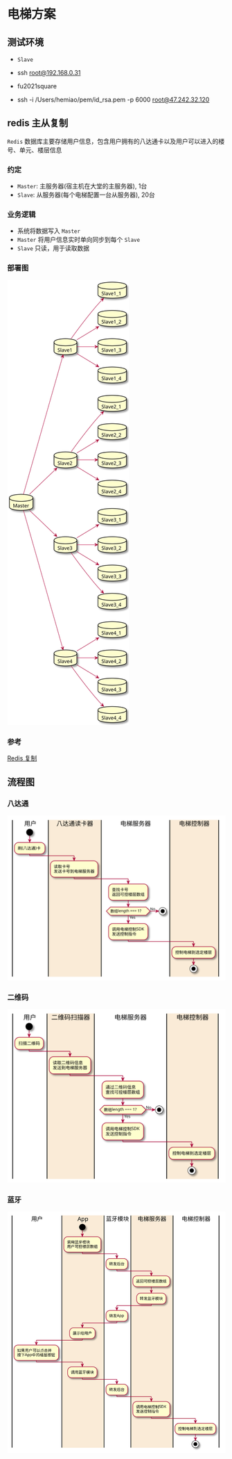 # 电梯方案

## 测试环境
- `Slave`
- ssh root@192.168.0.31
- fu2021square

- ssh -i /Users/hemiao/pem/id_rsa.pem -p 6000 root@47.242.32.120

## redis 主从复制
`Redis` 数据库主要存储用户信息，包含用户拥有的八达通卡以及用户可以进入的楼号、单元、楼层信息

### 约定
- `Master`: 主服务器(宿主机在大堂的主服务器), 1台
- `Slave`: 从服务器(每个电梯配置一台从服务器), 20台

### 业务逻辑
- 系统将数据写入 `Master`
- `Master` 将用户信息实时单向同步到每个 `Slave`
- `Slave` 只读，用于读取数据

### 部署图
![redis image](/pu/redis.svg)

### 参考
[Redis 复制](http://redis.cn/topics/replication)

## 流程图
### 八达通
![octopus](/pu/octopus.svg)
### 二维码
![qrcode](/pu/qrcode.svg)
### 蓝牙
![bluetooth](/pu/bluetooth.svg)